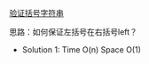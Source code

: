 [验证括号字符串](https://leetcode.com/problems/valid-parenthesis-string/description/)

思路：如何保证左括号在右括号left？
- Solution 1: Time O(n) Space O(1)
```java

```
